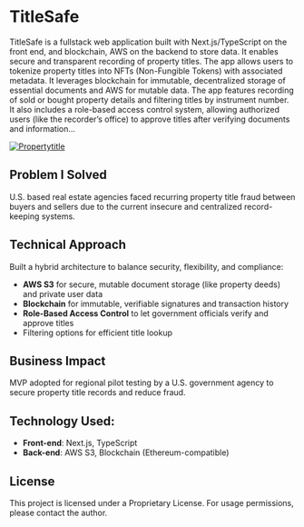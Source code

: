 # TitleSafe

TitleSafe is a fullstack web application built with Next.js/TypeScript on the front end, and blockchain, AWS on the backend to store data. It enables secure and transparent recording of property titles. The app allows users to tokenize property titles into NFTs (Non-Fungible Tokens) with associated metadata. It leverages blockchain for immutable, decentralized storage of essential documents and AWS for mutable data. The app features recording of sold or bought property details and filtering titles by instrument number. It also includes a role-based access control system, allowing authorized users (like the recorder’s office) to approve titles after verifying documents and information...

<a href="https://ibb.co/0rc1Cw0"><img src="https://i.ibb.co/Wf67kTr/Propertytitle.png" alt="Propertytitle" border="0"></a>

## Problem I Solved

U.S. based real estate agencies faced recurring property title fraud between buyers and sellers due to the current insecure and centralized record-keeping systems.

## Technical Approach

Built a hybrid architecture to balance security, flexibility, and compliance:

- **AWS S3** for secure, mutable document storage (like property deeds) and private user data
- **Blockchain** for immutable, verifiable signatures and transaction history
- **Role-Based Access Control** to let government officials verify and approve titles
- Filtering options for efficient title lookup

## Business Impact

MVP adopted for regional pilot testing by a U.S. government agency to secure property title records and reduce fraud.

## Technology Used:

- **Front-end**: Next.js, TypeScript
- **Back-end**: AWS S3, Blockchain (Ethereum-compatible)

## License

This project is licensed under a Proprietary License. For usage permissions, please contact the author.
